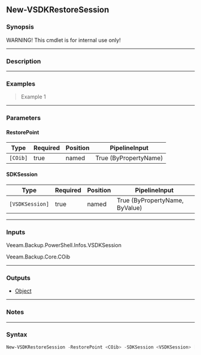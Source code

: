 New-VSDKRestoreSession
----------------------

### Synopsis
WARNING! This cmdlet is for internal use only!

---

### Description

---

### Examples
> Example 1

---

### Parameters
#### **RestorePoint**

|Type    |Required|Position|PipelineInput        |
|--------|--------|--------|---------------------|
|`[COib]`|true    |named   |True (ByPropertyName)|

#### **SDKSession**

|Type           |Required|Position|PipelineInput                 |
|---------------|--------|--------|------------------------------|
|`[VSDKSession]`|true    |named   |True (ByPropertyName, ByValue)|

---

### Inputs
Veeam.Backup.PowerShell.Infos.VSDKSession

Veeam.Backup.Core.COib

---

### Outputs
* [Object](https://learn.microsoft.com/en-us/dotnet/api/System.Object)

---

### Notes

---

### Syntax
```PowerShell
New-VSDKRestoreSession -RestorePoint <COib> -SDKSession <VSDKSession> [<CommonParameters>]
```
